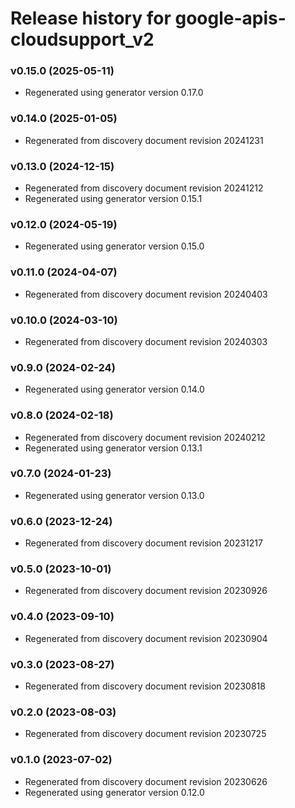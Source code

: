 # Release history for google-apis-cloudsupport_v2

### v0.15.0 (2025-05-11)

* Regenerated using generator version 0.17.0

### v0.14.0 (2025-01-05)

* Regenerated from discovery document revision 20241231

### v0.13.0 (2024-12-15)

* Regenerated from discovery document revision 20241212
* Regenerated using generator version 0.15.1

### v0.12.0 (2024-05-19)

* Regenerated using generator version 0.15.0

### v0.11.0 (2024-04-07)

* Regenerated from discovery document revision 20240403

### v0.10.0 (2024-03-10)

* Regenerated from discovery document revision 20240303

### v0.9.0 (2024-02-24)

* Regenerated using generator version 0.14.0

### v0.8.0 (2024-02-18)

* Regenerated from discovery document revision 20240212
* Regenerated using generator version 0.13.1

### v0.7.0 (2024-01-23)

* Regenerated using generator version 0.13.0

### v0.6.0 (2023-12-24)

* Regenerated from discovery document revision 20231217

### v0.5.0 (2023-10-01)

* Regenerated from discovery document revision 20230926

### v0.4.0 (2023-09-10)

* Regenerated from discovery document revision 20230904

### v0.3.0 (2023-08-27)

* Regenerated from discovery document revision 20230818

### v0.2.0 (2023-08-03)

* Regenerated from discovery document revision 20230725

### v0.1.0 (2023-07-02)

* Regenerated from discovery document revision 20230626
* Regenerated using generator version 0.12.0

